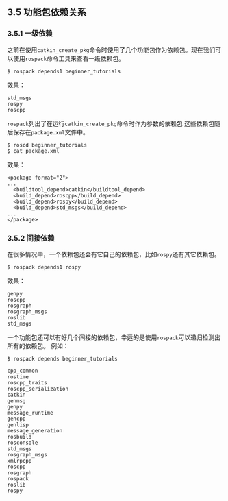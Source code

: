 ## 3.5 功能包依赖关系
### 3.5.1 一级依赖
之前在使用`catkin_create_pkg`命令时使用了几个功能包作为依赖包。现在我们可以使用`rospack`命令工具来查看一级依赖包。
```
$ rospack depends1 beginner_tutorials
```
效果：
```
std_msgs
rospy
roscpp
```
`rospack`列出了在运行`catkin_create_pkg`命令时作为参数的依赖包
这些依赖包随后保存在`package.xml`文件中。

```
$ roscd beginner_tutorials
$ cat package.xml
```
效果：

```
<package format="2">
...
  <buildtool_depend>catkin</buildtool_depend>
  <build_depend>roscpp</build_depend>
  <build_depend>rospy</build_depend>
  <build_depend>std_msgs</build_depend>
...
</package>
```
### 3.5.2 间接依赖
在很多情况中，一个依赖包还会有它自己的依赖包，比如`rospy`还有其它依赖包。
```
$ rospack depends1 rospy
```
效果：
```
genpy
roscpp
rosgraph
rosgraph_msgs
roslib
std_msgs
```
一个功能包还可以有好几个间接的依赖包，幸运的是使用`rospack`可以递归检测出所有的依赖包。
例如：
```
$ rospack depends beginner_tutorials

cpp_common
rostime
roscpp_traits
roscpp_serialization
catkin
genmsg
genpy
message_runtime
gencpp
genlisp
message_generation
rosbuild
rosconsole
std_msgs
rosgraph_msgs
xmlrpcpp
roscpp
rosgraph
rospack
roslib
rospy
```
